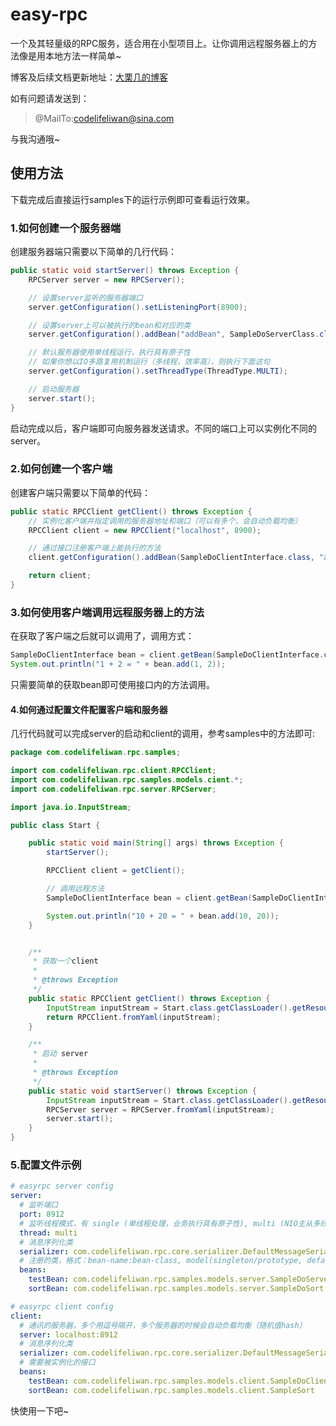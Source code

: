 # easy-rpc

一个及其轻量级的RPC服务，适合用在小型项目上。让你调用远程服务器上的方法像是用本地方法一样简单~

博客及后续文档更新地址：[大栗几的博客](https://juejin.im/user/1222312662953736)

如有问题请发送到：
> @MailTo:codelifeliwan@sina.com
 
与我沟通哦~

## 使用方法
下载完成后直接运行samples下的运行示例即可查看运行效果。
### 1.如何创建一个服务器端
创建服务器端只需要以下简单的几行代码：
```java
public static void startServer() throws Exception {
    RPCServer server = new RPCServer();

    // 设置server监听的服务器端口
    server.getConfiguration().setListeningPort(8900);

    // 设置server上可以被执行的bean和对应的类
    server.getConfiguration().addBean("addBean", SampleDoServerClass.class);

    // 默认服务器使用单线程运行，执行具有原子性
    // 如果你想以IO多路复用机制运行（多线程，效率高），则执行下面这句
    server.getConfiguration().setThreadType(ThreadType.MULTI);

    // 启动服务器
    server.start();
}
```
启动完成以后，客户端即可向服务器发送请求。不同的端口上可以实例化不同的server。

### 2.如何创建一个客户端
创建客户端只需要以下简单的代码：
```java
public static RPCClient getClient() throws Exception {
    // 实例化客户端并指定调用的服务器地址和端口（可以有多个，会自动负载均衡）
    RPCClient client = new RPCClient("localhost", 8900);

    // 通过接口注册客户端上能执行的方法
    client.getConfiguration().addBean(SampleDoClientInterface.class, "addBean");

    return client;
}
```

### 3.如何使用客户端调用远程服务器上的方法
在获取了客户端之后就可以调用了，调用方式：
```java
SampleDoClientInterface bean = client.getBean(SampleDoClientInterface.class);
System.out.println("1 + 2 = " + bean.add(1, 2));
```
只需要简单的获取bean即可使用接口内的方法调用。

#### 4.如何通过配置文件配置客户端和服务器
几行代码就可以完成server的启动和client的调用，参考samples中的方法即可:
```java
package com.codelifeliwan.rpc.samples;

import com.codelifeliwan.rpc.client.RPCClient;
import com.codelifeliwan.rpc.samples.models.cient.*;
import com.codelifeliwan.rpc.server.RPCServer;

import java.io.InputStream;

public class Start {

    public static void main(String[] args) throws Exception {
        startServer();

        RPCClient client = getClient();

        // 调用远程方法
        SampleDoClientInterface bean = client.getBean(SampleDoClientInterface.class);

        System.out.println("10 + 20 = " + bean.add(10, 20));
    }


    /**
     * 获取一个client
     *
     * @throws Exception
     */
    public static RPCClient getClient() throws Exception {
        InputStream inputStream = Start.class.getClassLoader().getResourceAsStream("easyrpc.yml");
        return RPCClient.fromYaml(inputStream);
    }

    /**
     * 启动 server
     *
     * @throws Exception
     */
    public static void startServer() throws Exception {
        InputStream inputStream = Start.class.getClassLoader().getResourceAsStream("easyrpc.yml");
        RPCServer server = RPCServer.fromYaml(inputStream);
        server.start();
    }
}
```

### 5.配置文件示例
```yaml
# easyrpc server config
server:
  # 监听端口
  port: 8912
  # 监听线程模式，有 single (单线程处理，业务执行具有原子性), multi (NIO主从多线程模型，效率较高，暂未实现)
  thread: multi
  # 消息序列化类
  serializer: com.codelifeliwan.rpc.core.serializer.DefaultMessageSerializer
  # 注册的类，格式：bean-name:bean-class, model(singleton/prototype, default is singleton)
  beans:
    testBean: com.codelifeliwan.rpc.samples.models.server.SampleDoServerClass
    sortBean: com.codelifeliwan.rpc.samples.models.server.SampleDoSort

# easyrpc client config
client:
  # 通讯的服务器，多个用逗号隔开，多个服务器的时候会自动负载均衡（随机值hash）
  server: localhost:8912
  # 消息序列化类
  serializer: com.codelifeliwan.rpc.core.serializer.DefaultMessageSerializer
  # 需要被实例化的接口
  beans:
    testBean: com.codelifeliwan.rpc.samples.models.client.SampleDoClientInterface
    sortBean: com.codelifeliwan.rpc.samples.models.client.SampleSort
```

快使用一下吧~